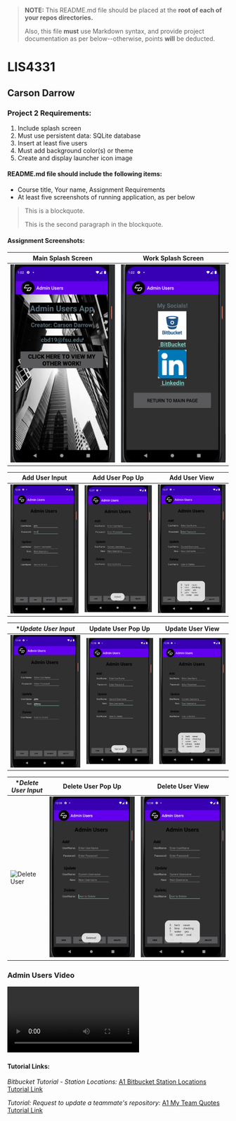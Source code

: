 > **NOTE:** This README.md file should be placed at the **root of each of your repos directories.**
>
>Also, this file **must** use Markdown syntax, and provide project documentation as per below--otherwise, points **will** be deducted.
>

# LIS4331

## Carson Darrow

### Project 2 Requirements:

1. Include splash screen 
2. Must use persistent data: SQLite database
3. Insert at least five users
4. Must add background color(s) or theme
6. Create and display launcher icon image

#### README.md file should include the following items:

* Course title, Your name, Assignment Requirements
* At least five screenshots of running application, as per below

> This is a blockquote.
> 
> This is the second paragraph in the blockquote.


#### Assignment Screenshots:

| **Main Splash Screen** | **Work Splash Screen** |
| -------------- | --------------|
| ![Main Splash Screen](img/mainSplash.png) | ![Work Splash Screen](img/workSplash.png) |


| **Add User Input** | **Add User Pop Up** | **Add User View** |
| -------------- | --------------| --------------| 
| ![Add User](img/addUserInput.png) | ![Add User](img/addUserPopUp.png) | ![Add User](img/addUserOutput.png)


| **Update User Input* | **Update User Pop Up** | **Update User View** |
| -------------- | --------------| --------------| 
| ![Update User](img/updateUserInput.png) | ![Update User](img/updateUserPopUp.png) | ![Update User](img/updateUserOutput.png)


| **Delete User Input* | **Delete User Pop Up** | **Delete User View** |
| -------------- | --------------| --------------| 
| ![Delete User](img/deleteUserInpuy.png) | ![Delete User](img/deleteUserPopUp.png) | ![Delete User](img/deleteUserOutput.png)

### Admin Users Video
![Admin Users](img/AdminUsers.mov)




#### Tutorial Links:

*Bitbucket Tutorial - Station Locations:*
[A1 Bitbucket Station Locations Tutorial Link](https://bitbucket.org/cbd19a/bitbucketstationlocations/ "Bitbucket Station Locations")

*Tutorial: Request to update a teammate's repository:*
[A1 My Team Quotes Tutorial Link](https://bitbucket.org/username/myteamquotes/ "My Team Quotes Tutorial")

